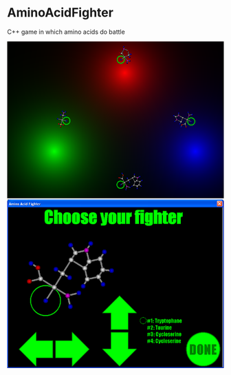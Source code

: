 # AminoAcidFighter

C++ game in which amino acids do battle

![Amino Acid Fighter](AminoAcidFighter_0_9.png)
![Amino Acid Fighter Menu](AminoAcidFighterMenu_0_9.png)
